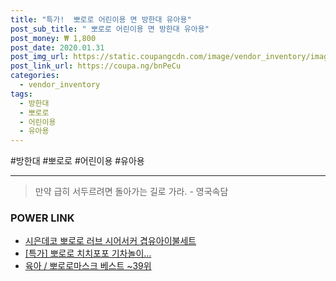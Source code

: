 ```yaml
--- 
title: "특가!  뽀로로 어린이용 면 방한대 유아용" 
post_sub_title: " 뽀로로 어린이용 면 방한대 유아용" 
post_money: ₩ 1,800 
post_date: 2020.01.31 
post_img_url: https://static.coupangcdn.com/image/vendor_inventory/images/2017/11/17/17/5/1d739726-42b2-4913-a765-3ef7d5b85318.jpg 
post_link_url: https://coupa.ng/bnPeCu 
categories: 
  - vendor_inventory 
tags: 
  - 방한대 
  - 뽀로로 
  - 어린이용 
  - 유아용 
--- 
```

  #방한대 #뽀로로 #어린이용 #유아용 
<hr> 

> 만약 급히 서두르려면 돌아가는 길로 가라. - 영국속담 


### POWER LINK

* <a href="https://blog.naver.com/fasyy4321/221787367981" target="_blank">시은데코 뽀로로 러브 시어서커 겹유아이불세트</a>
* <a href="https://blog.naver.com/an0733/221787835507" target="_blank">[특가] 뽀로로 치치포포 기차놀이...</a>
* <a href="https://blog.naver.com/santokki14/221791185344" target="_blank">육아 / 뽀로로마스크 베스트 ~39위</a>
